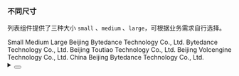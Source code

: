 ### 不同尺寸

列表组件提供了三种大小 `small` 、`medium` 、`large`，可根据业务需求自行选择。

<div class="cell-demo vp-raw">
  <yc-space
    direction="vertical"
    size="large">
    <yc-radio-group
      v-model="size"
      type="button">
      <yc-radio value="small">Small</yc-radio>
      <yc-radio value="medium">Medium</yc-radio>
      <yc-radio value="large">Large</yc-radio>
    </yc-radio-group>
    <yc-list :size="size">
      <template #header> List title </template>
      <yc-list-item>Beijing Bytedance Technology Co., Ltd.</yc-list-item>
      <yc-list-item>Bytedance Technology Co., Ltd.</yc-list-item>
      <yc-list-item>Beijing Toutiao Technology Co., Ltd.</yc-list-item>
      <yc-list-item>Beijing Volcengine Technology Co., Ltd.</yc-list-item>
      <yc-list-item>China Beijing Bytedance Technology Co., Ltd.</yc-list-item>
    </yc-list>
  </yc-space>
</div>

<script setup>
import { ref } from 'vue';
const size = ref('medium');
</script>

<details>
<summary>
 <button class="code-btn"  >
    <icon-code />
 </button>
</summary>

```vue
<template>
  <yc-space
    direction="vertical"
    size="large">
    <yc-radio-group
      v-model="size"
      type="button">
      <yc-radio value="small">Small</yc-radio>
      <yc-radio value="medium">Medium</yc-radio>
      <yc-radio value="large">Large</yc-radio>
    </yc-radio-group>
    <yc-list :size="size">
      <template #header> List title </template>
      <yc-list-item>Beijing Bytedance Technology Co., Ltd.</yc-list-item>
      <yc-list-item>Bytedance Technology Co., Ltd.</yc-list-item>
      <yc-list-item>Beijing Toutiao Technology Co., Ltd.</yc-list-item>
      <yc-list-item>Beijing Volcengine Technology Co., Ltd.</yc-list-item>
      <yc-list-item>China Beijing Bytedance Technology Co., Ltd.</yc-list-item>
    </yc-list>
  </yc-space>
</template>

<script setup>
import { ref } from 'vue';
const size = ref('medium');
</script>
```

</details>
